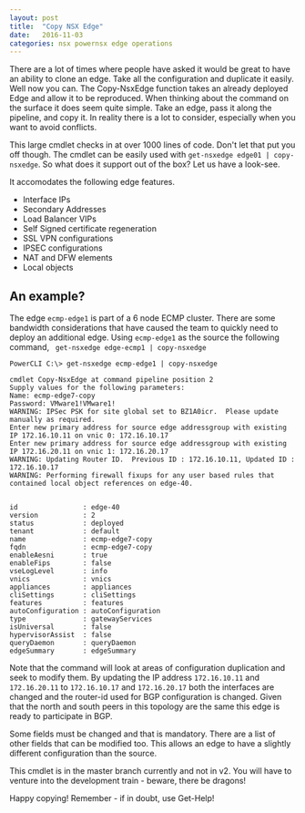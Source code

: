```yaml
---
layout: post
title:  "Copy NSX Edge"
date:   2016-11-03
categories: nsx powernsx edge operations
---
```

There are a lot of times where people have asked it would be great to have an ability to clone an edge. Take all the configuration and duplicate it easily. Well now you can. The Copy-NsxEdge function takes an already deployed Edge and allow it to be reproduced.  When thinking about the command on the surface it does seem quite simple. Take an edge, pass it along the pipeline, and copy it. In reality there is a lot to consider, especially when you want to avoid conflicts.

This large cmdlet checks in at over 1000 lines of code. Don't let that put you off though. The cmdlet can be easily used with ```get-nsxedge edge01 | copy-nsxedge```. So what does it support out of the box? Let us have a look-see.

It accomodates the following edge features.

* Interface IPs
* Secondary Addresses
* Load Balancer VIPs
* Self Signed certificate regeneration
* SSL VPN configurations
* IPSEC configurations
* NAT and DFW elements
* Local objects

## An example?

The edge ```ecmp-edge1``` is part of a 6 node ECMP cluster. There are some bandwidth considerations that have caused the team to quickly need to deploy an additional edge. Using ```ecmp-edge1``` as the source the following command, ``` get-nsxedge edge-ecmp1 | copy-nsxedge```

``` 
PowerCLI C:\> get-nsxedge ecmp-edge1 | copy-nsxedge

cmdlet Copy-NsxEdge at command pipeline position 2
Supply values for the following parameters:
Name: ecmp-edge7-copy
Password: VMware1!VMware1!
WARNING: IPSec PSK for site global set to BZ1A0icr.  Please update manually as required.
Enter new primary address for source edge addressgroup with existing IP 172.16.10.11 on vnic 0: 172.16.10.17
Enter new primary address for source edge addressgroup with existing IP 172.16.20.11 on vnic 1: 172.16.20.17
WARNING: Updating Router ID.  Previous ID : 172.16.10.11, Updated ID : 172.16.10.17
WARNING: Performing firewall fixups for any user based rules that contained local object references on edge-40.


id                : edge-40
version           : 2
status            : deployed
tenant            : default
name              : ecmp-edge7-copy
fqdn              : ecmp-edge7-copy
enableAesni       : true
enableFips        : false
vseLogLevel       : info
vnics             : vnics
appliances        : appliances
cliSettings       : cliSettings
features          : features
autoConfiguration : autoConfiguration
type              : gatewayServices
isUniversal       : false
hypervisorAssist  : false
queryDaemon       : queryDaemon
edgeSummary       : edgeSummary

```

Note that the command will look at areas of configuration duplication and seek to modify them. By updating the IP address ```172.16.10.11``` and ```172.16.20.11``` to `172.16.10.17` and `172.16.20.17` both the interfaces are changed and the router-id used for BGP configuration is changed. Given that the north and south peers in this topology are the same this edge is ready to participate in BGP.

Some fields must be changed and that is mandatory. There are a list of other fields that can be modified too. This allows an edge to have a slightly different configuration than the source.

This cmdlet is in the master branch currently and not in v2. You will have to venture into the development train - beware, there be dragons!

Happy copying! Remember - if in doubt, use Get-Help!